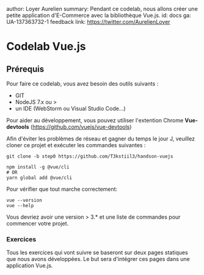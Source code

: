 author: Loyer Aurelien
summary: Pendant ce codelab, nous allons créer une petite application d'E-Commerce avec la bibliothèque Vue.js.
id: docs
ga: UA-137363732-1
feedback link: https://twitter.com/AurelienLoyer

# Codelab Vue.js

## Prérequis 

Pour faire ce codelab, vous avez besoin des outils suivants :

* GIT
* NodeJS 7.x ou >
* un IDE (WebStorm ou Visual Studio Code...)

Pour aider au développement, vous pouvez utiliser l'extention Chrome **Vue-devtools** (https://github.com/vuejs/vue-devtools)

Afin d'éviter les problèmes de réseau et gagner du temps le jour J, veuillez cloner ce projet et exécuter les commandes suivantes :

```shell
git clone -b step0 https://github.com/T3kstiil3/handson-vuejs

npm install -g @vue/cli
# OR
yarn global add @vue/cli
```

Pour vérifier que tout marche correctement:
```
vue --version
vue --help
```
Vous devriez avoir une version > 3.* et une liste de commandes pour commencer votre projet.

### Exercices

Tous les exercices qui vont suivre se baseront sur deux pages statiques que nous avons développées.
Le but sera d'intégrer ces pages dans une application Vue.js.



